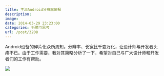 ```yaml
---
title: 主流Android分辨率简报
description: 
image: 
date: 2014-03-29 23:23:00
categories: 折腾与思考
url: /post/3208
---
```


Android设备的碎片化众所周知，分辨率、长宽比千变万化，让设计师与开发者头疼不已。由于工作需要，我对其简略分析了一下，希望对自己与广大设计师和开发者们的工作有帮助。

![](https://cdn.victor42.work/posts/2014-03/03-29/1.jpg)